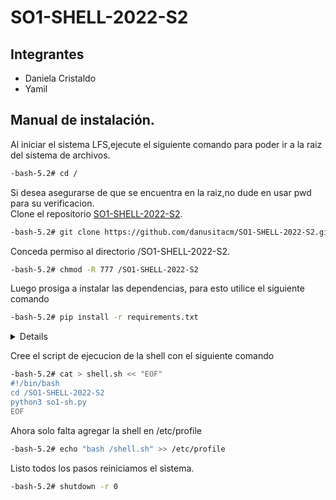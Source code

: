 # SO1-SHELL-2022-S2
## Integrantes 
- Daniela Cristaldo
- Yamil 

## Manual de instalación.
Al iniciar el sistema LFS,ejecute el siguiente comando para poder ir a la raiz del sistema de archivos.
```sh
-bash-5.2# cd /
```
Si desea asegurarse de que se encuentra en la raiz,no dude en usar pwd para su verificacion.  
Clone el repositorio [SO1-SHELL-2022-S2](https://github.com/danusitacm/SO1-SHELL-2022-S2).
```sh
-bash-5.2# git clone https://github.com/danusitacm/SO1-SHELL-2022-S2.git
```
Conceda permiso al directorio /SO1-SHELL-2022-S2.
```sh
-bash-5.2# chmod -R 777 /SO1-SHELL-2022-S2
```
Luego prosiga a instalar las dependencias, para esto utilice el siguiente comando
```sh
-bash-5.2# pip install -r requirements.txt
```
<details>
<p>
Si desea actualizar las dependencias ejecute el comando
  
```sh
-bash-5.2# pip install --upgrade -r requirements.txt
```
</p>
</details>

Cree el script de ejecucion de la shell con el siguiente comando
```sh
-bash-5.2# cat > shell.sh << "EOF"
#!/bin/bash
cd /SO1-SHELL-2022-S2
python3 so1-sh.py
EOF
```
Ahora solo falta agregar la shell en /etc/profile
```sh
-bash-5.2# echo "bash /shell.sh" >> /etc/profile
```
Listo todos los pasos reiniciamos el sistema.
```sh
-bash-5.2# shutdown -r 0
```
